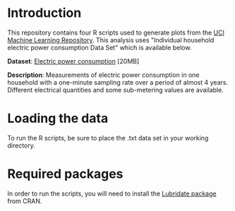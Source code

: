 # Introduction

This repository contains four R scripts used to generate plots from the [UCI Machine Learning Repository](http://archive.ics.uci.edu/ml/). 
This analysis uses "Individual household electric power consumption Data Set" which is available below.

**Dataset**: [Electric power consumption](https://d396qusza40orc.cloudfront.net/exdata%2Fdata%2Fhousehold_power_consumption.zip) [20MB]

**Description**: Measurements of electric power consumption in one household with a one-minute sampling rate over a period of almost 4 years. Different electrical quantities and some sub-metering values are available.

# Loading the data
To run the R scripts, be sure to place the .txt data set in your working directory. 

# Required packages
In order to run the scripts, you will need to install the [Lubridate package](http://cran.r-project.org/web/packages/lubridate/index.html) from CRAN.